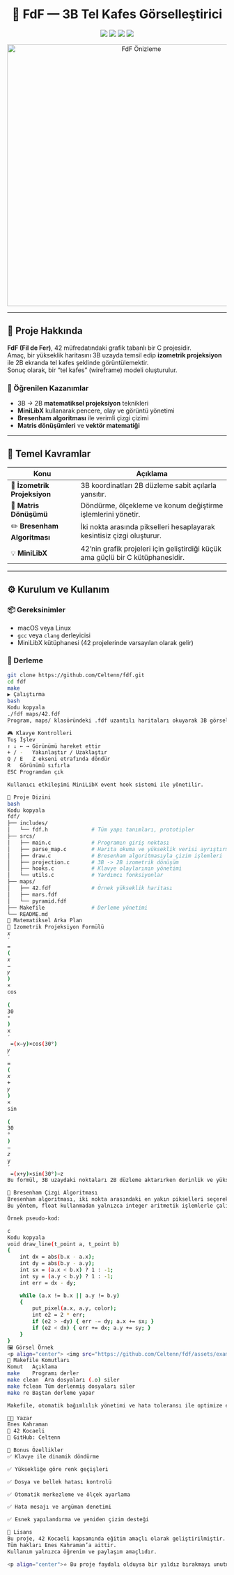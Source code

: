 <h1 align="center">🧩 FdF — 3B Tel Kafes Görselleştirici</h1>

<p align="center">
  <img src="https://img.shields.io/badge/Dil-C-blue?style=for-the-badge" />
  <img src="https://img.shields.io/badge/Okul-42_Kocaeli-green?style=for-the-badge" />
  <img src="https://img.shields.io/badge/Proje-FdF-lightgrey?style=for-the-badge" />
  <img src="https://img.shields.io/badge/Durum-Tamamlandı-success?style=for-the-badge" />
</p>

<p align="center">
  <img src="https://github.com/Celtenn/fdf/assets/preview.gif" width="600" alt="FdF Önizleme">
</p>

---

## 📘 Proje Hakkında

**FdF (Fil de Fer)**, 42 müfredatındaki grafik tabanlı bir C projesidir.  
Amaç, bir yükseklik haritasını 3B uzayda temsil edip **izometrik projeksiyon** ile 2B ekranda tel kafes şeklinde görüntülemektir.  
Sonuç olarak, bir “tel kafes” (wireframe) modeli oluşturulur.

### 🎯 Öğrenilen Kazanımlar
- 3B → 2B **matematiksel projeksiyon** teknikleri  
- **MiniLibX** kullanarak pencere, olay ve görüntü yönetimi  
- **Bresenham algoritması** ile verimli çizgi çizimi  
- **Matris dönüşümleri** ve **vektör matematiği**

---

## 🧠 Temel Kavramlar

| Konu | Açıklama |
|------|-----------|
| 🧮 **İzometrik Projeksiyon** | 3B koordinatları 2B düzleme sabit açılarla yansıtır. |
| 🔄 **Matris Dönüşümü** | Döndürme, ölçekleme ve konum değiştirme işlemlerini yönetir. |
| ✏️ **Bresenham Algoritması** | İki nokta arasında pikselleri hesaplayarak kesintisiz çizgi oluşturur. |
| 💡 **MiniLibX** | 42’nin grafik projeleri için geliştirdiği küçük ama güçlü bir C kütüphanesidir. |

---

## ⚙️ Kurulum ve Kullanım

### 📦 Gereksinimler
- macOS veya Linux  
- `gcc` veya `clang` derleyicisi  
- MiniLibX kütüphanesi (42 projelerinde varsayılan olarak gelir)

### 🧰 Derleme

```bash
git clone https://github.com/Celtenn/fdf.git
cd fdf
make
▶️ Çalıştırma
bash
Kodu kopyala
./fdf maps/42.fdf
Program, maps/ klasöründeki .fdf uzantılı haritaları okuyarak 3B görselleştirme yapar.

🎮 Klavye Kontrolleri
Tuş	İşlev
↑ ↓ ← →	Görünümü hareket ettir
+ / -	Yakınlaştır / Uzaklaştır
Q / E	Z ekseni etrafında döndür
R	Görünümü sıfırla
ESC	Programdan çık

Kullanıcı etkileşimi MiniLibX event hook sistemi ile yönetilir.

🧩 Proje Dizini
bash
Kodu kopyala
fdf/
├── includes/
│   └── fdf.h              # Tüm yapı tanımları, prototipler
├── srcs/
│   ├── main.c             # Programın giriş noktası
│   ├── parse_map.c        # Harita okuma ve yükseklik verisi ayrıştırma
│   ├── draw.c             # Bresenham algoritmasıyla çizim işlemleri
│   ├── projection.c       # 3B -> 2B izometrik dönüşüm
│   ├── hooks.c            # Klavye olaylarının yönetimi
│   └── utils.c            # Yardımcı fonksiyonlar
├── maps/
│   ├── 42.fdf             # Örnek yükseklik haritası
│   ├── mars.fdf
│   └── pyramid.fdf
├── Makefile               # Derleme yönetimi
└── README.md
🧮 Matematiksel Arka Plan
🔹 İzometrik Projeksiyon Formülü
𝑥
′
=
(
𝑥
−
𝑦
)
×
cos
⁡
(
30
°
)
x 
′
 =(x−y)×cos(30°)
𝑦
′
=
(
𝑥
+
𝑦
)
×
sin
⁡
(
30
°
)
−
𝑧
y 
′
 =(x+y)×sin(30°)−z
Bu formül, 3B uzaydaki noktaları 2B düzleme aktarırken derinlik ve yükseklik hissi sağlar.

🔹 Bresenham Çizgi Algoritması
Bresenham algoritması, iki nokta arasındaki en yakın pikselleri seçerek kesintisiz çizgi çizer.
Bu yöntem, float kullanmadan yalnızca integer aritmetik işlemlerle çalıştığı için oldukça hızlıdır.

Örnek pseudo-kod:

c
Kodu kopyala
void draw_line(t_point a, t_point b)
{
    int dx = abs(b.x - a.x);
    int dy = abs(b.y - a.y);
    int sx = (a.x < b.x) ? 1 : -1;
    int sy = (a.y < b.y) ? 1 : -1;
    int err = dx - dy;

    while (a.x != b.x || a.y != b.y)
    {
        put_pixel(a.x, a.y, color);
        int e2 = 2 * err;
        if (e2 > -dy) { err -= dy; a.x += sx; }
        if (e2 < dx) { err += dx; a.y += sy; }
    }
}
🖼️ Görsel Örnek
<p align="center"> <img src="https://github.com/Celtenn/fdf/assets/example_output.png" width="550" alt="FdF Çıktı Örneği"> </p>
🧰 Makefile Komutları
Komut	Açıklama
make	Programı derler
make clean	Ara dosyaları (.o) siler
make fclean	Tüm derlenmiş dosyaları siler
make re	Baştan derleme yapar

Makefile, otomatik bağımlılık yönetimi ve hata toleransı ile optimize edilmiştir.

🧑‍💻 Yazar
Enes Kahraman
📍 42 Kocaeli
🔗 GitHub: Celtenn

🏁 Bonus Özellikler
✅ Klavye ile dinamik döndürme

✅ Yüksekliğe göre renk geçişleri

✅ Dosya ve bellek hatası kontrolü

✅ Otomatik merkezleme ve ölçek ayarlama

✅ Hata mesajı ve argüman denetimi

✅ Esnek yapılandırma ve yeniden çizim desteği

🧾 Lisans
Bu proje, 42 Kocaeli kapsamında eğitim amaçlı olarak geliştirilmiştir.
Tüm hakları Enes Kahraman’a aittir.
Kullanım yalnızca öğrenim ve paylaşım amaçlıdır.

<p align="center">⭐ Bu proje faydalı olduysa bir yıldız bırakmayı unutma!</p> ```
